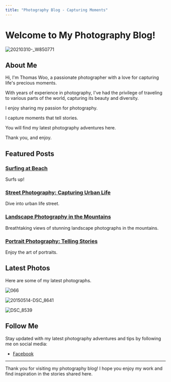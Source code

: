 ```yaml
---
title: "Photography Blog - Capturing Moments"
---
```


# Welcome to My Photography Blog!

![20210310-_W850771](https://github.com/user-attachments/assets/2a898854-0943-4781-a0f3-3cf792fe554f)



## About Me

Hi, I'm Thomas Woo, a passionate photographer with a love for capturing life's precious moments. 

With years of experience in photography, I've had the privilege of traveling to various parts of the world, capturing its beauty and diversity.

I enjoy sharing my passion for photography. 

I capture moments that tell stories.

You will find my latest photography adventures here.

Thank you, and enjoy.



## Featured Posts

### [Surfing at Beach](/posts/surfing-photography)
Surfs up!

### [Street Photography: Capturing Urban Life](/posts/street-photography)
Dive into urban life street.

### [Landscape Photography in the Mountains](/posts/landscape-photography)
Breathtaking views of stunning landscape photographs in the mountains.

### [Portrait Photography: Telling Stories](/posts/portrait-photography)
Enjoy the art of portraits.




## Latest Photos

Here are some of my latest photographs.

![066](https://github.com/user-attachments/assets/cda8cd8a-bb80-4822-bacf-a7f505dae029)

![20150514-DSC_8641](https://github.com/user-attachments/assets/fe6eb833-1310-4f90-abc8-f481a80a850d)

![DSC_8539](https://github.com/user-attachments/assets/4c94cfd0-c38f-453d-98f7-2bc9d97f17f3)



## Follow Me

Stay updated with my latest photography adventures and tips by following me on social media:

- [Facebook](https:/www.facebook.com/thomas.woo.184/)

---

Thank you for visiting my photography blog! I hope you enjoy my work and find inspiration in the stories shared here.

